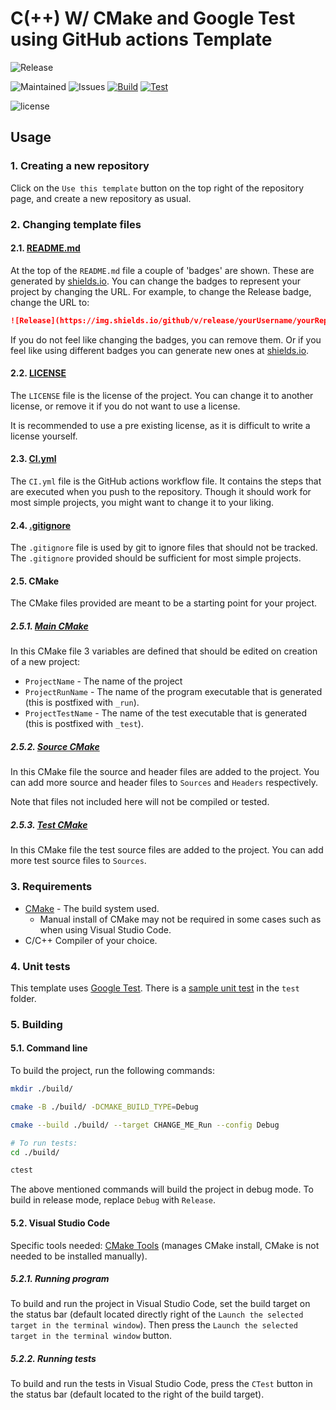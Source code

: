 # C(++) W/ CMake and Google Test using GitHub actions Template

![Release](https://img.shields.io/github/v/release/TomVer99/C-CPP_CMake_GTest-GithubActions?label=Release&style=flat-square)

![Maintained](https://img.shields.io/maintenance/yes/2022?label=Maintained&style=flat-square)
![Issues](https://img.shields.io/github/issues-raw/TomVer99/C-CPP_CMake_GTest-GithubActions?label=Issues&style=flat-square)
[![Build](https://img.shields.io/endpoint.svg?url=https%3A%2F%2Factions-badge.atrox.dev%2Fatrox%2Fsync-dotenv%2Fbadge&label=Build&style=flat-square)](https://actions-badge.atrox.dev/TomVer99/repoName/Build)
[![Test](https://img.shields.io/endpoint.svg?url=https%3A%2F%2Factions-badge.atrox.dev%2Fatrox%2Fsync-dotenv%2Fbadge&label=Test&style=flat-square)](https://actions-badge.atrox.dev/TomVer99/C-CPP_CMake_GTest-GithubActions/Test)

![license](https://img.shields.io/github/license/TomVer99/C-CPP_CMake_GTest-GithubActions?color=blue&label=License&style=flat-square)

## Usage

### 1. Creating a new repository

Click on the `Use this template` button on the top right of the repository page, and create a new repository as usual.

### 2. Changing template files

#### 2.1. [README.md](README.md)

At the top of the `README.md` file a couple of 'badges' are shown. These are generated by [shields.io](https://shields.io/). You can change the badges to represent your project by changing the URL. For example, to change the Release badge, change the URL to:

```markdown
![Release](https://img.shields.io/github/v/release/yourUsername/yourRepoName?label=Release&style=flat-square)
```

If you do not feel like changing the badges, you can remove them. Or if you feel like using different badges you can generate new ones at [shields.io](https://shields.io/).

#### 2.2. [LICENSE](LICENSE)

The `LICENSE` file is the license of the project. You can change it to another license, or remove it if you do not want to use a license.

It is recommended to use a pre existing license, as it is difficult to write a license yourself.

#### 2.3. [CI.yml](./.github/workflows/CI.yml)

The `CI.yml` file is the GitHub actions workflow file. It contains the steps that are executed when you push to the repository. Though it should work for most simple projects, you might want to change it to your liking.

#### 2.4. [.gitignore](.gitignore)

The `.gitignore` file is used by git to ignore files that should not be tracked. The `.gitignore` provided should be sufficient for most simple projects.

#### 2.5. CMake

The CMake files provided are meant to be a starting point for your project.

##### 2.5.1. [Main CMake](CMakeLists.txt)

In this CMake file 3 variables are defined that should be edited on creation of a new project:

- `ProjectName` - The name of the project
- `ProjectRunName` - The name of the program executable that is generated (this is postfixed with `_run`).
- `ProjectTestName` - The name of the test executable that is generated (this is postfixed with `_test`).

##### 2.5.2. [Source CMake](src/CMakeLists.txt)

In this CMake file the source and header files are added to the project. You can add more source and header files to `Sources` and `Headers` respectively.

Note that files not included here will not be compiled or tested.

##### 2.5.3. [Test CMake](test/CMakeLists.txt)

In this CMake file the test source files are added to the project. You can add more test source files to `Sources`.

### 3. Requirements

- [CMake](https://cmake.org/) - The build system used.
  - Manual install of CMake may not be required in some cases such as when using Visual Studio Code.
- C/C++ Compiler of your choice.

### 4. Unit tests

This template uses [Google Test](https://github.com/google/googletest). There is a [sample unit test](test/gtest_validation_test.cpp) in the `test` folder.

### 5. Building

#### 5.1. Command line

To build the project, run the following commands:

```bash
mkdir ./build/

cmake -B ./build/ -DCMAKE_BUILD_TYPE=Debug

cmake --build ./build/ --target CHANGE_ME_Run --config Debug

# To run tests:
cd ./build/

ctest
```

The above mentioned commands will build the project in debug mode. To build in release mode, replace `Debug` with `Release`.

#### 5.2. Visual Studio Code

Specific tools needed: [CMake Tools](https://marketplace.visualstudio.com/items?itemName=ms-vscode.cmake-tools) (manages CMake install, CMake is not needed to be installed manually).

##### 5.2.1. Running program

To build and run the project in Visual Studio Code, set the build target on the status bar (default located directly right of the `Launch the selected target in the terminal window`). Then press the `Launch the selected target in the terminal window` button.

##### 5.2.2. Running tests

To build and run the tests in Visual Studio Code, press the `CTest` button in the status bar (default located to the right of the build target).
